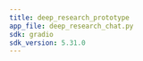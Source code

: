 ```yaml
---
title: deep_research_prototype
app_file: deep_research_chat.py
sdk: gradio
sdk_version: 5.31.0
---
```

